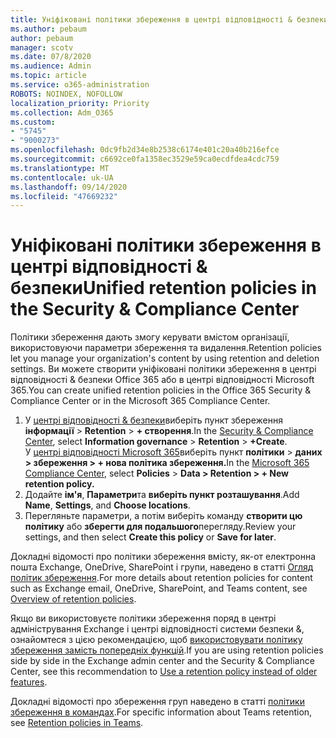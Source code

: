 ```yaml
---
title: Уніфіковані політики збереження в центрі відповідності & безпеки
ms.author: pebaum
author: pebaum
manager: scotv
ms.date: 07/8/2020
ms.audience: Admin
ms.topic: article
ms.service: o365-administration
ROBOTS: NOINDEX, NOFOLLOW
localization_priority: Priority
ms.collection: Adm_O365
ms.custom:
- "5745"
- "9000273"
ms.openlocfilehash: 0dc9fb2d34e8b2538c6174e401c20a40b216efce
ms.sourcegitcommit: c6692ce0fa1358ec3529e59ca0ecdfdea4cdc759
ms.translationtype: MT
ms.contentlocale: uk-UA
ms.lasthandoff: 09/14/2020
ms.locfileid: "47669232"
---
```

# <a name="unified-retention-policies-in-the-security--compliance-center"></a><span data-ttu-id="200ec-102">Уніфіковані політики збереження в центрі відповідності & безпеки</span><span class="sxs-lookup"><span data-stu-id="200ec-102">Unified retention policies in the Security & Compliance Center</span></span>

<span data-ttu-id="200ec-103">Політики збереження дають змогу керувати вмістом організації, використовуючи параметри збереження та видалення.</span><span class="sxs-lookup"><span data-stu-id="200ec-103">Retention policies let you manage your organization's content by using retention and deletion settings.</span></span> <span data-ttu-id="200ec-104">Ви можете створити уніфіковані політики збереження в центрі відповідності & безпеки Office 365 або в центрі відповідності Microsoft 365.</span><span class="sxs-lookup"><span data-stu-id="200ec-104">You can create unified retention policies in the Office 365 Security & Compliance Center or in the Microsoft 365 Compliance Center.</span></span> 

1. <span data-ttu-id="200ec-105">У [центрі відповідності & безпеки](https://go.microsoft.com/fwlink/p/?linkid=2077143)виберіть пункт збереження **інформації**  >  **Retention**  >  **+ створення**.</span><span class="sxs-lookup"><span data-stu-id="200ec-105">In the [Security & Compliance Center](https://go.microsoft.com/fwlink/p/?linkid=2077143), select **Information governance** > **Retention** > **+Create**.</span></span> <br/>
    <span data-ttu-id="200ec-106">У [центрі відповідності Microsoft 365](https://go.microsoft.com/fwlink/p/?linkid=2077149)виберіть пункт **політики**  >  **даних > збереження > + нова політика збереження.**</span><span class="sxs-lookup"><span data-stu-id="200ec-106">In the [Microsoft 365 Compliance Center](https://go.microsoft.com/fwlink/p/?linkid=2077149), select **Policies** > **Data > Retention > + New retention policy.**</span></span>
2. <span data-ttu-id="200ec-107">Додайте **ім'я**, **Параметри**та **виберіть пункт розташування**.</span><span class="sxs-lookup"><span data-stu-id="200ec-107">Add **Name**, **Settings**, and **Choose locations**.</span></span>
3. <span data-ttu-id="200ec-108">Перегляньте параметри, а потім виберіть команду **створити цю політику** або **зберегти для подальшого**перегляду.</span><span class="sxs-lookup"><span data-stu-id="200ec-108">Review your settings, and then select **Create this policy** or **Save for later**.</span></span>  
      
<span data-ttu-id="200ec-109">Докладні відомості про політики збереження вмісту, як-от електронна пошта Exchange, OneDrive, SharePoint і групи, наведено в статті [Огляд політик збереження](https://go.microsoft.com/fwlink/?linkid=2127785).</span><span class="sxs-lookup"><span data-stu-id="200ec-109">For more details about retention policies for content such as Exchange email, OneDrive, SharePoint, and Teams content, see [Overview of retention policies](https://go.microsoft.com/fwlink/?linkid=2127785).</span></span>  
    
<span data-ttu-id="200ec-110">Якщо ви використовуєте політики збереження поряд в центрі адміністрування Exchange і центрі відповідності системи безпеки &, ознайомтеся з цією рекомендацією, щоб [використовувати політику збереження замість попередніх функцій](https://docs.microsoft.com/microsoft-365/compliance/retention-policies?view=o365-worldwide#use-a-retention-policy-instead-of-older-features).</span><span class="sxs-lookup"><span data-stu-id="200ec-110">If you are using retention policies side by side in the Exchange admin center and the Security & Compliance Center, see this recommendation to [Use a retention policy instead of older features](https://docs.microsoft.com/microsoft-365/compliance/retention-policies?view=o365-worldwide#use-a-retention-policy-instead-of-older-features).</span></span>  
    
<span data-ttu-id="200ec-111">Докладні відомості про збереження груп наведено в статті [політики збереження в командах](https://docs.microsoft.com/microsoftteams/retention-policies).</span><span class="sxs-lookup"><span data-stu-id="200ec-111">For specific information about Teams retention, see [Retention policies in Teams](https://docs.microsoft.com/microsoftteams/retention-policies).</span></span>